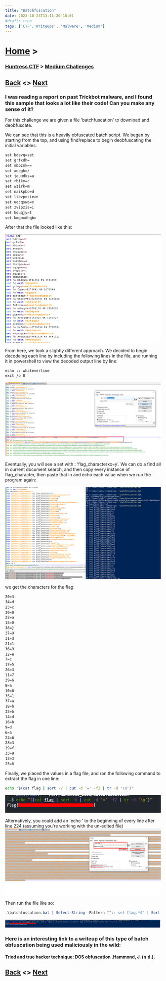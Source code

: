```yaml
---
title: "Batchfuscation"
date: 2023-10-23T13:11:20-10:01
#draft: true
tags: ['CTF','Writeups', 'Malware', 'Medium']
---
```

 
# [Home](https://jjolley91.github.io/blog/) >

###  [Huntress CTF](https://jjolley91.github.io/blog/huntress_ctf_2023) >  [Medium Challenges](https://jjolley91.github.io/blog/huntress_ctf_2023/2.medium/)

## [Back](https://jjolley91.github.io/blog/huntress_ctf_2023/2.medium/snake_oil)  <> [Next](https://jjolley91.github.io/blog/huntress_ctf_2023/2.medium/bad_memory) 

### I was reading a report on past Trickbot malware, and I found this sample that looks a lot like their code! Can you make any sense of it?

For this challenge we are given a file 'batchfuscation' to download and deobfuscate.

We can see that this is a heavily obfuscated batch script. We began by starting from the top, and using find/replace to begin deobfuscating the initial variables:

```txt
set bdevq=set  
set grfxdh=   
set mbbzmk==  
set xeegh=/  
set jeuudks=a  
set rbiky=c  
set wzirk=m  
set naikpbo=d  
set ltevposie=e  
set uqcqswo=x  
set zvipzis=i  
set kquqjy=t  
set kmgnxdhqb=   
```
After that the file looked like this:

![batchfuscation3](https://github.com/jjolley91/blog/blob/main/static/Huntress_CTF_2023/batchfuscation3.png?raw=true)


From here, we took a slightly different approach. We decided to begin decodeing each line by including the following lines in the file, and running it in powershell to view the decoded output line by line:
```batch
echo :: whateverline
exit /b 0
```

![batchfuscation2](https://github.com/jjolley91/blog/blob/main/static/Huntress_CTF_2023/batchfuscation2.png?raw=true)


Eventually, you will see a set with : 'flag_characterxx=y'. We can do a find all in current document search, and then copy every instance of flag_character, then paste that in and echo each value when we run the program again: 

![batchfuscation4](https://github.com/jjolley91/blog/blob/main/static/Huntress_CTF_2023/batchfuscation4.png?raw=true)


we get the characters for the flag:

```txt 
20=3  
34=d  
23=c  
30=0  
22=a  
15=0  
38=}  
27=9  
31=d  
21=1  
36=9  
12=e  
7=c  
17=5  
26=3  
11=7  
29=6  
8=a  
10=6  
35=1  
37=a  
18=b  
32=b  
14=d  
16=b  
9=d  
6=a  
24=6  
28=3  
19=f  
33=9  
13=3  
25=6  
```

Finally, we placed the values in a flag file, and ran the following command to extract the flag in one line:

```bash
echo "$(cat flag | sort -V | cut -d '=' -f2 | tr -d '\n')"
```
![batchfuscation5](https://github.com/jjolley91/blog/blob/main/static/Huntress_CTF_2023/batchfuscation5.png?raw=true)


Alternatively, you could add an 'echo ' to the beginning of every line after line 224 (assuming you're working with the un-edited file) 
![batchfuscation6](https://github.com/jjolley91/blog/blob/main/static/Huntress_CTF_2023/batchfuscation6.png?raw=true)


Then run the file like so: 

```powershell
.\batchfuscation.bat | Select-String -Pattern "^:: set flag.*$" | Sort-Object { [int]($_ -replace '\D', '') } | ForEach-Object { $_.Line -replace '^.*character(\d+)=(.)', '$1 $2' } | Sort-Object { [int]($_.Split(' ')[0]) } | ForEach-Object { $_.Split(' ')[1] }| ForEach-Object { Write-Host -NoNewline $_ }
```

![batchfuscation7](https://github.com/jjolley91/blog/blob/main/static/Huntress_CTF_2023/batchfuscation7.png?raw=true)


### Here is an interesting link to a writeup of this type of batch obfuscation being used maliciously in the wild:  

####  Tried and true hacker technique: [DOS obfuscation](https://www.huntress.com/blog/tried-and-true-hacker-technique-dos-obfuscation ) .Hammond, J. (n.d.). 


## [Back](https://jjolley91.github.io/blog/huntress_ctf_2023/2.medium/snake_oil)  <> [Next](https://jjolley91.github.io/blog/huntress_ctf_2023/2.medium/bad_memory)